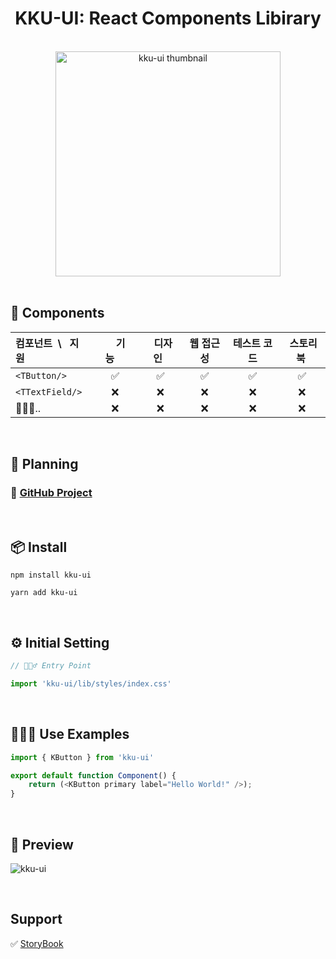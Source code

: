 <h1 align="center">KKU-UI: React Components Libirary</h1>

<br>

<div align="center">
  <img width="360" height="360" src="https://github.com/macjjuni/kku-ui/assets/38034518/9b93b70e-a5d5-4d5e-8794-e4b206bff57a" alt="kku-ui thumbnail" >
</div>

<br>





## 🎁 Components

|컴포넌트&nbsp; \ &nbsp; 지원|&nbsp;&nbsp;&nbsp;&nbsp;기능&nbsp;&nbsp;&nbsp;&nbsp;|&nbsp;&nbsp;디자인&nbsp;&nbsp;| 웹 접근성 |테스트 코드|&nbsp;스토리북&nbsp;|
|:---|:---:|:---:|:-----------------:|:----:|:---:|
|`<TButton/>`|✅|✅|✅|✅|✅|
|`<TTextField/>`|❌|❌|❌|❌|❌|
|🏃🏻‍♂️..|❌|❌|❌|❌|❌|

<br>

## 📆 Planning

### 📌 <a href="https://github.com/users/macjjuni/projects/1/views/1" target="_blank" >GitHub Project</a>

<br>

## 📦 Install
```
npm install kku-ui
```
```
yarn add kku-ui
```

<br>

## ⚙️ Initial Setting
```typescript
// 🏃🏻‍♂️ Entry Point

import 'kku-ui/lib/styles/index.css'
```

<br>


## 🧑🏻‍💻 Use Examples

```typescript
import { KButton } from 'kku-ui'

export default function Component() {
    return (<KButton primary label="Hello World!" />);
} 
```

<br>

## 🤖 Preview

![kku-ui](https://github.com/macjjuni/kku-ui/assets/38034518/8a2ab93e-5ef9-4e98-85b7-d6e989fb5c09)


<br>

##  Support

✅ [StoryBook](https://65be73e78ddcef87875fe7b1-esfnjoixuw.chromatic.com/?path=/story/button--default)


